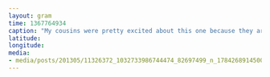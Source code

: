```yaml
---
layout: gram
time: 1367764934
caption: "My cousins were pretty excited about this one because they are both frisbee and word nerds."
latitude: 
longitude: 
media:
- media/posts/201305/11326372_1032733986744474_82697499_n_17842689145000351.jpg
---
```

